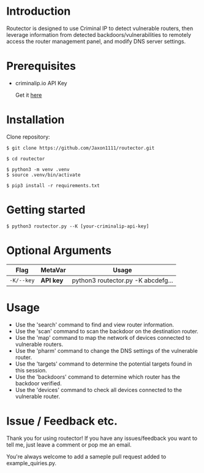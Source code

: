 # Introduction

Routector is designed to use Criminal IP to detect vulnerable routers, then leverage information from detected backdoors/vulnerabilities to remotely access the router management panel, and modify DNS server settings.



# Prerequisites

* criminalip.io API Key

   Get it [here](https://www.criminalip.io/)



# Installation

Clone repository:

```
$ git clone https://github.com/Jaxon1111/routector.git
```

```
$ cd routector
```

```
$ python3 -m venv .venv
$ source .venv/bin/activate
```

```
$ pip3 install -r requirements.txt
```



# Getting started

```
$ python3 routector.py --K [your-criminalip-api-key]
```


# Optional Arguments
| Flag                  | MetaVar              | Usage                                                        |
| --------------------- | -------------------- | ------------------------------------------------------------ |
| `-K/--key`           | **API key**          | python3 routector.py -K abcdefg... |




# Usage
* Use the 'search' command to find and view router information.
* Use the 'scan' command to scan the backdoor on the destination router.
* Use the 'map' command to map the network of devices connected to vulnerable routers.
* Use the 'pharm' command to change the DNS settings of the vulnerable router.
* Use the 'targets' command to determine the potential targets found in this session.
* Use the 'backdoors' command to determine which router has the backdoor verified.
* Use the 'devices' command to check all devices connected to the vulnerable router.



# Issue / Feedback etc.

Thank you for using routector! If you have any issues/feedback you want to tell me, just leave a comment or pop me an email. 

You're always welcome to add a sameple pull request added to example_quiries.py.
